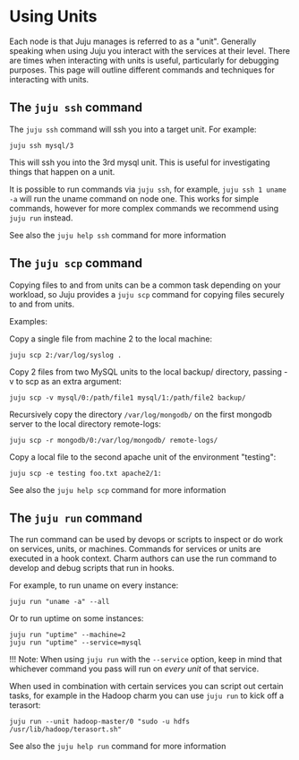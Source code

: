 # Using Units

Each node is that Juju manages is referred to as a "unit". Generally speaking when using Juju you interact with the services at their level. There are times when interacting with units is useful, particularly for debugging purposes. This page will outline different commands and techniques for interacting with units.

## The `juju ssh` command

The `juju ssh` command will ssh you into a target unit. For example:

    juju ssh mysql/3

This will ssh you into the 3rd mysql unit. This is useful for investigating things that happen on a unit.  

It is possible to run commands via `juju ssh`, for example, `juju ssh 1 uname -a` will run the uname command on node one. This works for simple commands, however for more complex commands we recommend using `juju run` instead.

See also the `juju help ssh` command for more information

## The `juju scp` command

Copying files to and from units can be a common task depending on your workload, so Juju provides a `juju scp` command for copying files securely to and from units.

Examples:

Copy a single file from machine 2 to the local machine:

    juju scp 2:/var/log/syslog .

Copy 2 files from two MySQL units to the local backup/ directory, passing -v
to scp as an extra argument:

    juju scp -v mysql/0:/path/file1 mysql/1:/path/file2 backup/

Recursively copy the directory `/var/log/mongodb/` on the first mongodb server to the local directory remote-logs:

    juju scp -r mongodb/0:/var/log/mongodb/ remote-logs/

Copy a local file to the second apache unit of the environment "testing":

    juju scp -e testing foo.txt apache2/1:

See also the `juju help scp` command for more information

## The `juju run` command

The run command can be used by devops or scripts to inspect or do work on services, units, or machines. Commands for services or units are executed in a hook context. Charm authors can use the run command to develop and debug scripts that run in hooks.

For example, to run uname on every instance:

    juju run "uname -a" --all

Or to run uptime on some instances:

    juju run "uptime" --machine=2
    juju run "uptime" --service=mysql

!!! Note: When using `juju run` with the `--service` option, keep in mind that whichever command you pass will run on *every unit* of that service.

When used in combination with certain services you can script out certain tasks, for example in the Hadoop charm you can use `juju run` to kick off a terasort:

    juju run --unit hadoop-master/0 "sudo -u hdfs /usr/lib/hadoop/terasort.sh"

See also the `juju help run` command for more information
